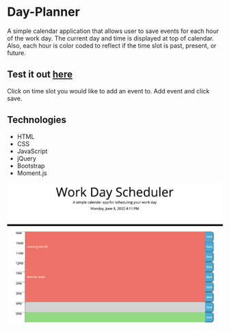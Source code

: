 # Day-Planner

A simple calendar application that allows user to save events for each hour of the work day. The current day and time is displayed at top of calendar. Also, each hour is color coded to reflect if the time slot is past, present, or future.

## Test it out [here](https://rosebourn.github.io/Day-Planner/)

Click on time slot you would like to add an event to. Add event and click save.

## Technologies

- HTML
- CSS
- JavaScript
- jQuery
- Bootstrap
- Moment.js

![](images/screenShot.png)